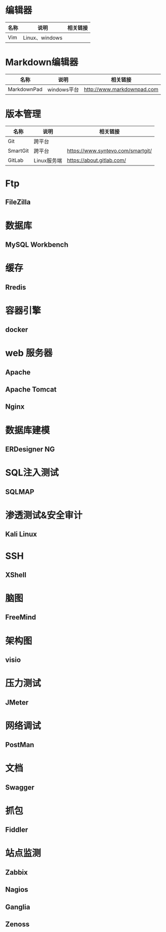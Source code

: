# 编辑器

| 名称 | 说明 | 相关链接 |
| --- | --- | --- |
| Vim | Linux、windows | |

# Markdown编辑器

| 名称 | 说明 | 相关链接 |
| --- | --- | --- |
| MarkdownPad | windows平台 | http://www.markdownpad.com |


# 版本管理

| 名称 | 说明 | 相关链接 |
| --- | --- | --- |
| Git| 跨平台 |  |
| SmartGit | 跨平台 | https://www.syntevo.com/smartgit/ |
| GitLab | Linux服务端 | https://about.gitlab.com/ |

# Ftp
## FileZilla

# 数据库
## MySQL Workbench

# 缓存
## Rredis

# 容器引擎
## docker

# web 服务器
## Apache
## Apache Tomcat
## Nginx

# 数据库建模
## ERDesigner NG

# SQL注入测试
## SQLMAP

# 渗透测试&安全审计
## Kali Linux

# SSH
## XShell

# 脑图
## FreeMind

# 架构图
## visio

# 压力测试
## JMeter

# 网络调试
## PostMan

# 文档
## Swagger

# 抓包
## Fiddler

# 站点监测
## Zabbix
## Nagios
## Ganglia
## Zenoss
